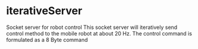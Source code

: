 # iterativeServer
Socket server for robot control  This socket server will iteratively send control method to the mobile robot at about 20 Hz.
The control command is formulated as a 8 Byte command
